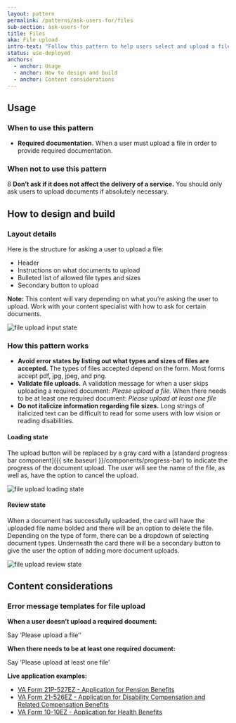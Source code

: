 ```yaml
---
layout: pattern
permalink: /patterns/ask-users-for/files
sub-section: ask-users-for
title: Files
aka: File upload
intro-text: "Follow this pattern to help users select and upload a file."
status: use-deployed
anchors:
  - anchor: Usage
  - anchor: How to design and build
  - anchor: Content considerations
---
```


## Usage

### When to use this pattern

* **Required documentation.** When a user must upload a file in order to provide required documentation.

### When not to use this pattern

8 **Don’t ask if it does not affect the delivery of a service.** You should only ask users to upload documents if absolutely necessary.

## How to design and build

### Layout details

Here is the structure for asking a user to upload a file:

- Header 
- Instructions on what documents to upload
- Bulleted list of allowed file types and sizes
- Secondary button to upload 

**Note:** This content will vary depending on what you’re asking the user to upload. Work with your content specialist with how to ask for certain documents.

![file upload input state]({{site.baseurl}}/images/file-upload-input.png)

### How this pattern works

- **Avoid error states by listing out what types and sizes of files are accepted.** The types of files accepted depend on the form. Most forms accept pdf, jpg, jpeg, and png. 
- **Validate file uploads.**  A validation message for when a user skips uploading a required document: *Please upload a file.* When there needs to be at least one required document: *Please upload at least one file* 
- **Do not italicize information regarding file sizes.** Long strings of italicized text can be difficult to read for some users with low vision or reading disabilities.

#### Loading state

The upload button will be replaced by a gray card with a [standard progress bar component]({{ site.baseurl }}/components/progress-bar) to indicate the progress of the document upload. The user will see the name of the file, as well as, have the option to cancel the upload. 

![file upload loading state]({{site.baseurl}}/images/file-upload-loading.png)

#### Review state 

When a document has successfully uploaded, the card will have the uploaded file name bolded and there will be an option to delete the file. Depending on the type of form, there can be a dropdown of selecting document types. Underneath the card there will be a secondary button to give the user the option of adding more document uploads. 

![file upload review state]({{site.baseurl}}/images/file-upload-review.png)

## Content considerations

### Error message templates for file upload

**When a user doesn’t upload a required document:**

Say ‘Please upload a file’’

**When there needs to be at least one required document:**

Say ‘Please upload at least one file’

**Live application examples:**

- [VA Form 21P-527EZ - Application for Pension Benefits](https://www.va.gov/pension/application/527EZ/introduction)
- [VA Form 21-526EZ - Application for Disability Compensation and Related Compensation Benefits](https://www.va.gov/disability/file-disability-claim-form-21-526ez/introduction)
- [VA Form 10-10EZ - Application for Health Benefits](https://staging.va.gov/health-care/apply/application/introduction)
